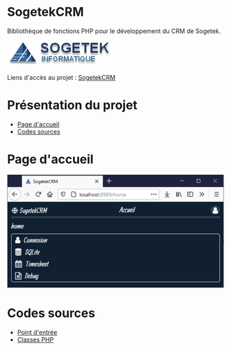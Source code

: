 # SogetekCRM
Bibliothèque de fonctions PHP pour le développement du CRM de Sogetek.

![alt logo_org.png](https://raw.githubusercontent.com/gkesse/SogetekCRM/main/webroot/data/img/logo_org.png "Sogetek - Informatique")

Liens d'accès au projet : [SogetekCRM](https://readydev.ovh:8989/)

# Présentation du projet

* [Page d'accueil](#page-daccueil)
* [Codes sources](#codes-sources)

# Page d'accueil
![alt accueil.png](https://raw.githubusercontent.com/gkesse/SogetekCRM/main/webroot/data/img/p_accueil.png "Page d'accueil")

# Codes sources

* [Point d'entrée](/webroot/index.php)
* [Classes PHP](/webroot/php/class)
